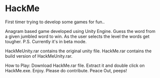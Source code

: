 # HackMe
First timer trying to develop some games for fun..

Anagram based game developed using Unity Engine.
Guess the word from a given jumbled word to win. As the user selects the level the words get tougher.
P.S. Currently it's in beta mode.

HackMeUnity.rar contains the original unity file. HackMe.rar contains the build version of HackMeUnity.rar.

How to Play:
Download HackMe.rar file. Extract it and double click on HackMe.exe.
Enjoy.
Please do contribute.
Peace Out, peeps!
